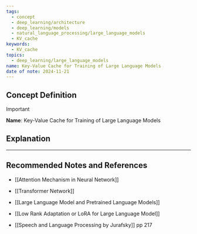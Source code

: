 ```yaml
---
tags:
  - concept
  - deep_learning/architecture
  - deep_learning/models
  - natural_language_processing/large_language_models
  - KV_cache
keywords:
  - KV_cache
topics:
  - deep_learning/large_language_models
name: Key-Value Cache for Training of Large Language Models
date of note: 2024-11-21
---
```


## Concept Definition

>[!important]
>**Name**: Key-Value Cache for Training of Large Language Models



## Explanation





-----------
##  Recommended Notes and References

- [[Attention Mechanism in Neural Network]]
- [[Transformer Network]]
- [[Large Language Model and Pretrained Language Models]]


- [[Low Rank Adaptation or LoRA for Large Language Model]]
- [[Speech and Language Processing by Jurafsky]] pp 217